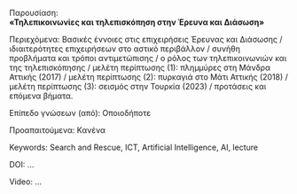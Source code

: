 Παρουσίαση:<br/>
<b>«Τηλεπικοινωνίες και τηλεπισκόπηση στην Έρευνα και Διάσωση»</b>

<p>Περιεχόμενα: Βασικές έννοιες στις επιχειρήσεις Έρευνας και Διάσωσης / ιδιαιτερότητες επιχειρήσεων στο αστικό περιβάλλον / συνήθη προβλήματα και τρόποι αντιμετώπισης / ο ρόλος των τηλεπικοινωνιών και της τηλεπισκόπησης / μελέτη περίπτωσης (1): πλημμύρες στη Μάνδρα Αττικής (2017) / μελέτη περίπτωσης (2): πυρκαγιά στο Μάτι Αττικής (2018) / μελέτη περίπτωσης (3): σεισμός στην Τουρκία (2023) / προτάσεις και επόμενα βήματα.</p>
<p>Επίπεδο γνώσεων (από): Οποιοδήποτε</p>
<p>Προαπαιτούμενα: Κανένα</p>
<p>Keywords: Search and Rescue, ICT, Artificial Intelligence, AI, lecture</p>
<p>DOI: ...</p>
<p>Video: ...</p>
